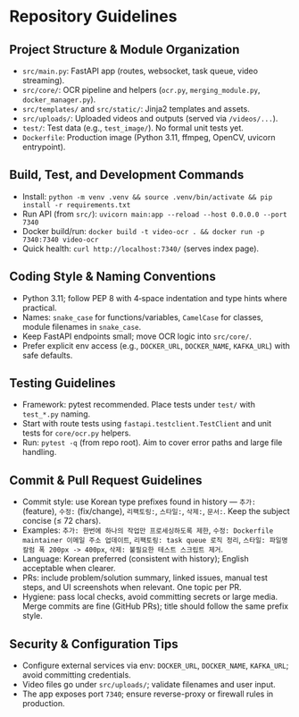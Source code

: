 # Repository Guidelines

## Project Structure & Module Organization
- `src/main.py`: FastAPI app (routes, websocket, task queue, video streaming).
- `src/core/`: OCR pipeline and helpers (`ocr.py`, `merging_module.py`, `docker_manager.py`).
- `src/templates/` and `src/static/`: Jinja2 templates and assets.
- `src/uploads/`: Uploaded videos and outputs (served via `/videos/...`).
- `test/`: Test data (e.g., `test_image/`). No formal unit tests yet.
- `Dockerfile`: Production image (Python 3.11, ffmpeg, OpenCV, uvicorn entrypoint).

## Build, Test, and Development Commands
- Install: `python -m venv .venv && source .venv/bin/activate && pip install -r requirements.txt`
- Run API (from `src/`): `uvicorn main:app --reload --host 0.0.0.0 --port 7340`
- Docker build/run: `docker build -t video-ocr . && docker run -p 7340:7340 video-ocr`
- Quick health: `curl http://localhost:7340/` (serves index page).

## Coding Style & Naming Conventions
- Python 3.11; follow PEP 8 with 4‑space indentation and type hints where practical.
- Names: `snake_case` for functions/variables, `CamelCase` for classes, module filenames in `snake_case`.
- Keep FastAPI endpoints small; move OCR logic into `src/core/`.
- Prefer explicit env access (e.g., `DOCKER_URL`, `DOCKER_NAME`, `KAFKA_URL`) with safe defaults.

## Testing Guidelines
- Framework: pytest recommended. Place tests under `test/` with `test_*.py` naming.
- Start with route tests using `fastapi.testclient.TestClient` and unit tests for `core/ocr.py` helpers.
- Run: `pytest -q` (from repo root). Aim to cover error paths and large file handling.

## Commit & Pull Request Guidelines
- Commit style: use Korean type prefixes found in history — `추가:` (feature), `수정:` (fix/change), `리팩토링:`, `스타일:`, `삭제:`, `문서:`. Keep the subject concise (≤ 72 chars).
- Examples: `추가: 한번에 하나의 작업만 프로세싱하도록 제한`, `수정: Dockerfile maintainer 이메일 주소 업데이트`, `리팩토링: task queue 로직 정리`, `스타일: 파일명 칼럼 폭 200px -> 400px`, `삭제: 불필요한 테스트 스크립트 제거`.
- Language: Korean preferred (consistent with history); English acceptable when clearer.
- PRs: include problem/solution summary, linked issues, manual test steps, and UI screenshots when relevant. One topic per PR.
- Hygiene: pass local checks, avoid committing secrets or large media. Merge commits are fine (GitHub PRs); title should follow the same prefix style.

## Security & Configuration Tips
- Configure external services via env: `DOCKER_URL`, `DOCKER_NAME`, `KAFKA_URL`; avoid committing credentials.
- Video files go under `src/uploads/`; validate filenames and user input.
- The app exposes port `7340`; ensure reverse-proxy or firewall rules in production.
